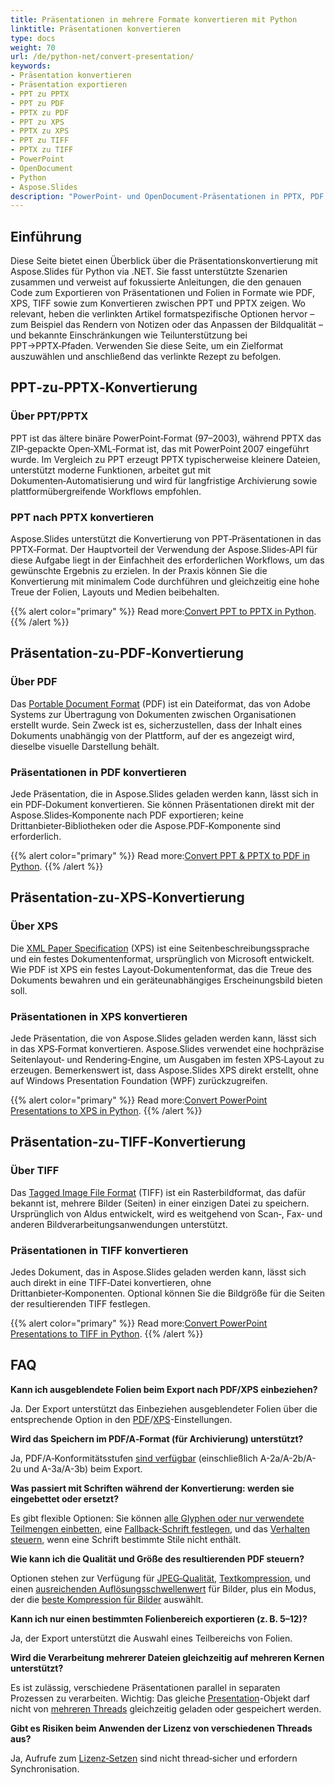 ```yaml
---
title: Präsentationen in mehrere Formate konvertieren mit Python
linktitle: Präsentationen konvertieren
type: docs
weight: 70
url: /de/python-net/convert-presentation/
keywords:
- Präsentation konvertieren
- Präsentation exportieren
- PPT zu PPTX
- PPT zu PDF
- PPTX zu PDF
- PPT zu XPS
- PPTX zu XPS
- PPT zu TIFF
- PPTX zu TIFF
- PowerPoint
- OpenDocument
- Python
- Aspose.Slides
description: "PowerPoint- und OpenDocument-Präsentationen in PPTX, PDF, XPS, TIFF und weitere Formate konvertieren mit Aspose.Slides für Python via .NET. Einfache, hochwertige Konvertierung."
---
```


## **Einführung**

Diese Seite bietet einen Überblick über die Präsentationskonvertierung mit Aspose.Slides für Python via .NET. Sie fasst unterstützte Szenarien zusammen und verweist auf fokussierte Anleitungen, die den genauen Code zum Exportieren von Präsentationen und Folien in Formate wie PDF, XPS, TIFF sowie zum Konvertieren zwischen PPT und PPTX zeigen. Wo relevant, heben die verlinkten Artikel format­spezifische Optionen hervor – zum Beispiel das Rendern von Notizen oder das Anpassen der Bildqualität – und bekannte Einschränkungen wie Teilunterstützung bei PPT→PPTX‑Pfaden. Verwenden Sie diese Seite, um ein Zielformat auszuwählen und anschließend das verlinkte Rezept zu befolgen.

## **PPT‑zu‑PPTX‑Konvertierung**

### **Über PPT/PPTX**

PPT ist das ältere binäre PowerPoint‑Format (97–2003), während PPTX das ZIP‑gepackte Open‑XML‑Format ist, das mit PowerPoint 2007 eingeführt wurde. Im Vergleich zu PPT erzeugt PPTX typischerweise kleinere Dateien, unterstützt moderne Funktionen, arbeitet gut mit Dokumenten‑Automatisierung und wird für langfristige Archivierung sowie plattformübergreifende Workflows empfohlen.

### **PPT nach PPTX konvertieren**

Aspose.Slides unterstützt die Konvertierung von PPT‑Präsentationen in das PPTX‑Format. Der Hauptvorteil der Verwendung der Aspose.Slides‑API für diese Aufgabe liegt in der Einfachheit des erforderlichen Workflows, um das gewünschte Ergebnis zu erzielen. In der Praxis können Sie die Konvertierung mit minimalem Code durchführen und gleichzeitig eine hohe Treue der Folien, Layouts und Medien beibehalten.

{{% alert color="primary" %}}
Read more:[Convert PPT to PPTX in Python](/slides/de/python-net/convert-ppt-to-pptx/).
{{% /alert %}}

## **Präsentation‑zu‑PDF‑Konvertierung**

### **Über PDF**

Das [Portable Document Format](https://en.wikipedia.org/wiki/PDF) (PDF) ist ein Dateiformat, das von Adobe Systems zur Übertragung von Dokumenten zwischen Organisationen erstellt wurde. Sein Zweck ist es, sicherzustellen, dass der Inhalt eines Dokuments unabhängig von der Plattform, auf der es angezeigt wird, dieselbe visuelle Darstellung behält.

### **Präsentationen in PDF konvertieren**

Jede Präsentation, die in Aspose.Slides geladen werden kann, lässt sich in ein PDF‑Dokument konvertieren. Sie können Präsentationen direkt mit der Aspose.Slides‑Komponente nach PDF exportieren; keine Drittanbieter‑Bibliotheken oder die Aspose.PDF‑Komponente sind erforderlich.

{{% alert color="primary" %}}
Read more:[Convert PPT & PPTX to PDF in Python](/slides/de/python-net/convert-powerpoint-to-pdf/).
{{% /alert %}}

## **Präsentation‑zu‑XPS‑Konvertierung**

### **Über XPS**

Die [XML Paper Specification](https://en.wikipedia.org/wiki/Open_XML_Paper_Specification) (XPS) ist eine Seitenbeschreibungssprache und ein festes Dokumentenformat, ursprünglich von Microsoft entwickelt. Wie PDF ist XPS ein festes Layout‑Dokumentenformat, das die Treue des Dokuments bewahren und ein geräteunabhängiges Erscheinungsbild bieten soll.

### **Präsentationen in XPS konvertieren**

Jede Präsentation, die von Aspose.Slides geladen werden kann, lässt sich in das XPS‑Format konvertieren. Aspose.Slides verwendet eine hochpräzise Seitenlayout‑ und Rendering‑Engine, um Ausgaben im festen XPS‑Layout zu erzeugen. Bemerkenswert ist, dass Aspose.Slides XPS direkt erstellt, ohne auf Windows Presentation Foundation (WPF) zurückzugreifen.

{{% alert color="primary" %}}
Read more:[Convert PowerPoint Presentations to XPS in Python](/slides/de/python-net/convert-powerpoint-to-xps/).
{{% /alert %}}

## **Präsentation‑zu‑TIFF‑Konvertierung**

### **Über TIFF**

Das [Tagged Image File Format](https://en.wikipedia.org/wiki/TIFF) (TIFF) ist ein Rasterbildformat, das dafür bekannt ist, mehrere Bilder (Seiten) in einer einzigen Datei zu speichern. Ursprünglich von Aldus entwickelt, wird es weitgehend von Scan‑, Fax‑ und anderen Bildverarbeitungsanwendungen unterstützt.

### **Präsentationen in TIFF konvertieren**

Jedes Dokument, das in Aspose.Slides geladen werden kann, lässt sich auch direkt in eine TIFF‑Datei konvertieren, ohne Drittanbieter‑Komponenten. Optional können Sie die Bildgröße für die Seiten der resultierenden TIFF festlegen.

{{% alert color="primary" %}}
Read more:[Convert PowerPoint Presentations to TIFF in Python](/slides/de/python-net/convert-powerpoint-to-tiff/).
{{% /alert %}}

## **FAQ**

**Kann ich ausgeblendete Folien beim Export nach PDF/XPS einbeziehen?**

Ja. Der Export unterstützt das Einbeziehen ausgeblendeter Folien über die entsprechende Option in den [PDF](https://reference.aspose.com/slides/python-net/aspose.slides.export/pdfoptions/show_hidden_slides/)/[XPS](https://reference.aspose.com/slides/python-net/aspose.slides.export/xpsoptions/show_hidden_slides/)-Einstellungen.

**Wird das Speichern im PDF/A‑Format (für Archivierung) unterstützt?**

Ja, PDF/A‑Konformitätsstufen [sind verfügbar](https://reference.aspose.com/slides/python-net/aspose.slides.export/pdfcompliance/) (einschließlich A-2a/A-2b/A-2u und A-3a/A-3b) beim Export.

**Was passiert mit Schriften während der Konvertierung: werden sie eingebettet oder ersetzt?**

Es gibt flexible Optionen: Sie können [alle Glyphen oder nur verwendete Teilmengen einbetten](/slides/de/python-net/embedded-font/), eine [Fallback‑Schrift festlegen](/slides/de/python-net/fallback-font/), und das [Verhalten steuern](/slides/de/python-net/font-substitution/), wenn eine Schrift bestimmte Stile nicht enthält.

**Wie kann ich die Qualität und Größe des resultierenden PDF steuern?**

Optionen stehen zur Verfügung für [JPEG‑Qualität](https://reference.aspose.com/slides/python-net/aspose.slides.export/pdfoptions/jpeg_quality/), [Textkompression](https://reference.aspose.com/slides/python-net/aspose.slides.export/pdfoptions/text_compression/), und einen [ausreichenden Auflösungsschwellenwert](https://reference.aspose.com/slides/python-net/aspose.slides.export/pdfoptions/sufficient_resolution/) für Bilder, plus ein Modus, der die [beste Kompression für Bilder](https://reference.aspose.com/slides/python-net/aspose.slides.export/pdfoptions/best_images_compression_ratio/) auswählt.

**Kann ich nur einen bestimmten Folienbereich exportieren (z. B. 5–12)?**

Ja, der Export unterstützt die Auswahl eines Teilbereichs von Folien.

**Wird die Verarbeitung mehrerer Dateien gleichzeitig auf mehreren Kernen unterstützt?**

Es ist zulässig, verschiedene Präsentationen parallel in separaten Prozessen zu verarbeiten. Wichtig: Das gleiche [Presentation](https://reference.aspose.com/slides/python-net/aspose.slides/presentation/)-Objekt darf nicht von [mehreren Threads](/slides/de/python-net/multithreading/) gleichzeitig geladen oder gespeichert werden.

**Gibt es Risiken beim Anwenden der Lizenz von verschiedenen Threads aus?**

Ja, Aufrufe zum [Lizenz‑Setzen](/slides/de/python-net/licensing/) sind nicht thread‑sicher und erfordern Synchronisation.